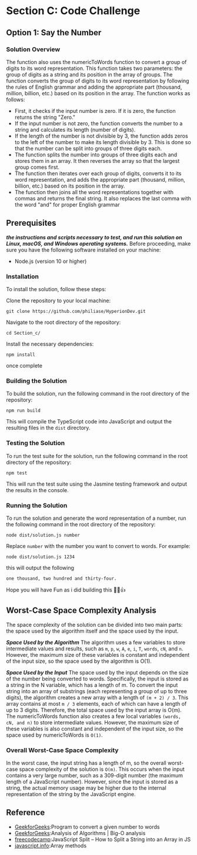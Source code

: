# Section C: Code Challenge
## Option 1: Say the Number
### Solution Overview
The function also uses the numericToWords function to convert a group of digits to its word representation. This function takes two parameters: the group of digits as a string and its position in the array of groups. The function converts the group of digits to its word representation by following the rules of English grammar and adding the appropriate part (thousand, million, billion, etc.) based on its position in the array.
The function works as follows:

- First, it checks if the input number is zero. If it is zero, the function returns the string "Zero."
- If the input number is not zero, the function converts the number to a string and calculates its length (number of digits).
- If the length of the number is not divisible by 3, the function adds zeros to the left of the number to make its length divisible by 3. This   is done so that the number can be split into groups of three digits each.
- The function splits the number into groups of three digits each and stores them in an array. It then reverses the array so that the largest   group comes first.
- The function then iterates over each group of digits, converts it to its word representation, and adds the appropriate part (thousand,         million, billion, etc.) based on its position in the array.
- The function then joins all the word representations together with commas and returns the final string. It also replaces the last comma       with the word "and" for proper English grammar

## Prerequisites
***the instructions and scripts necessary to test, and run this solution on Linux, macOS, and Windows operating systems.***
Before proceeding, make sure you have the following software installed on your machine:

- Node.js (version 10 or higher)

### Installation
To install the solution, follow these steps:

Clone the repository to your local machine:
~~~
git clone https://github.com/philiase/HyperionDev.git

~~~
Navigate to the root directory of the repository:
~~~
cd Section_c/
~~~

Install the necessary dependencies:
~~~
npm install
~~~

once complete
### Building the Solution
To build the solution, run the following command in the root directory of the repository:
~~~
npm run build
~~~
This will compile the TypeScript code into JavaScript and output the resulting files in the `dist` directory.

### Testing the Solution
To run the test suite for the solution, run the following command in the root directory of the repository:
~~~
npm test
~~~
This will run the test suite using the Jasmine testing framework and output the results in the console.

### Running the Solution
To run the solution and generate the word representation of a number, run the following command in the root directory of the repository:
~~~
node dist/solution.js number
~~~
Replace `number` with the number you want to convert to words. For example:
~~~
node dist/solution.js 1234
~~~
this will output the following
~~~
one thousand, two hundred and thirty-four.
~~~
Hope you will have Fun as i did building this 🎉🥳👍


## Worst-Case Space Complexity Analysis
The space complexity of the solution can be divided into two main parts: the space used by the algorithm itself and the space used by the input.

***Space Used by the Algorithm***
The algorithm uses a few variables to store intermediate values and results, such as `m`, `p`, `w`, `A`, `e`, `i`, `T`, `words`, `cN`, and `n`. However, the maximum size of these variables is constant and independent of the input size, so the space used by the algorithm is O(1).

***Space Used by the Input***
The space used by the input depends on the size of the number being converted to words. Specifically, the input is stored as a string in the N variable, which has a length of m.
To convert the input string into an array of substrings (each representing a group of up to three digits), the algorithm creates a new array with a length of `(m + 2) / 3`. This array contains at most `m / 3` elements, each of which can have a length of up to 3 digits. Therefore, the total space used by the input array is O(m).
The numericToWords function also creates a few local variables `(words, cN, and n)` to store intermediate values. However, the maximum size of these variables is also constant and independent of the input size, so the space used by numericToWords is `O(1)`.

### Overall Worst-Case Space Complexity
In the worst case, the input string has a length of m, so the overall worst-case space complexity of the solution is `O(m)`. This occurs when the input contains a very large number, such as a 309-digit number (the maximum length of a JavaScript number). However, since the input is stored as a string, the actual memory usage may be higher due to the internal representation of the string by the JavaScript engine.

## Reference
- [GeekforGeeks](https://www.geeksforgeeks.org/convert-number-to-words/):Program to convert a given number to words
- [GeekforGeeks](https://www.geeksforgeeks.org/analysis-algorithms-big-o-analysis/):Analysis of Algorithms | Big-O analysis
- [freecodecamp](https://www.freecodecamp.org/news/javascript-split-how-to-split-a-string-into-an-array-in-js/):JavaScript Split – How to Split a String into an Array in JS
- [javascript.info](https://javascript.info/array-methods):Array methods






























